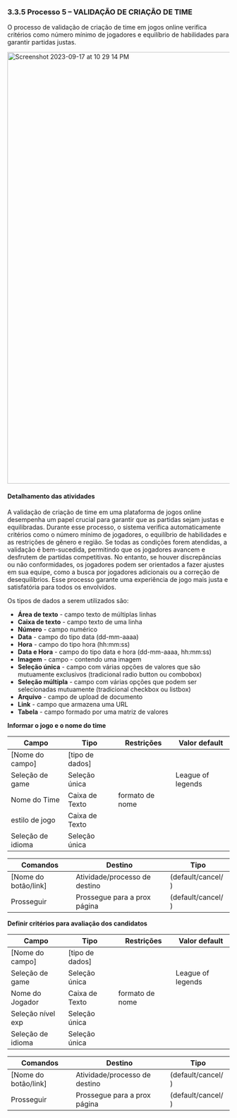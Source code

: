 ### 3.3.5 Processo 5 – VALIDAÇÃO DE CRIAÇÃO DE TIME


O processo de validação de criação de time em jogos online verifica critérios como número mínimo de jogadores e equilíbrio de habilidades para garantir partidas justas.

<img width="979" alt="Screenshot 2023-09-17 at 10 29 14 PM" src="https://github.com/ICEI-PUC-Minas-PPLES-TI/plf-es-2023-2-ti2-1381100-gamersync/assets/72320508/6d11b0bb-2088-4da7-88ce-424fb460d31b">






#### Detalhamento das atividades

A validação de criação de time em uma plataforma de jogos online desempenha um papel crucial para garantir que as partidas sejam justas e equilibradas. Durante esse processo, o sistema verifica automaticamente critérios como o número mínimo de jogadores, o equilíbrio de habilidades e as restrições de gênero e região. Se todas as condições forem atendidas, a validação é bem-sucedida, permitindo que os jogadores avancem e desfrutem de partidas competitivas. No entanto, se houver discrepâncias ou não conformidades, os jogadores podem ser orientados a fazer ajustes em sua equipe, como a busca por jogadores adicionais ou a correção de desequilíbrios. Esse processo garante uma experiência de jogo mais justa e satisfatória para todos os envolvidos.

Os tipos de dados a serem utilizados são:

* **Área de texto** - campo texto de múltiplas linhas
* **Caixa de texto** - campo texto de uma linha
* **Número** - campo numérico
* **Data** - campo do tipo data (dd-mm-aaaa)
* **Hora** - campo do tipo hora (hh:mm:ss)
* **Data e Hora** - campo do tipo data e hora (dd-mm-aaaa, hh:mm:ss)
* **Imagem** - campo - contendo uma imagem
* **Seleção única** - campo com várias opções de valores que são mutuamente exclusivos (tradicional radio button ou combobox)
* **Seleção múltipla** - campo com várias opções que podem ser selecionadas mutuamente (tradicional checkbox ou listbox)
* **Arquivo** - campo de upload de documento
* **Link** - campo que armazena uma URL
* **Tabela** - campo formado por uma matriz de valores

**Informar o jogo e o nome do time**

| **Campo**       | **Tipo**         | **Restrições** | **Valor default** |
| ---             | ---              | ---            | ---               |
| [Nome do campo] | [tipo de dados]  |                |                   |
|Seleção de game  | Seleção única    |                | League of legends |
|Nome do Time     | Caixa de Texto   | formato de nome|                   |
| estilo de jogo  | Caixa de Texto   |                |                   |
|Seleção de idioma| Seleção única    |                |                   |

| **Comandos**         |  **Destino**                   | **Tipo** |
| ---                  | ---                            | ---               |
| [Nome do botão/link] | Atividade/processo de destino  | (default/cancel/  ) |
| Prosseguir      | Prossegue para a prox página  | (default/cancel/  )          |

**Definir critérios para avaliação dos candidatos**

| **Campo**       | **Tipo**         | **Restrições** | **Valor default** |
| ---             | ---              | ---            | ---               |
| [Nome do campo] | [tipo de dados]  |                |                   |
|Seleção de game  | Seleção única    |                | League of legends |
|Nome do Jogador    | Caixa de Texto   | formato de nome|                   |
|Seleção nível exp | Seleção única    |                |                   |
|Seleção de idioma| Seleção única    |                 |                 |

| **Comandos**         |  **Destino**                   | **Tipo** |
| ---                  | ---                            | ---               |
| [Nome do botão/link] | Atividade/processo de destino  | (default/cancel/  ) |
| Prosseguir      | Prossegue para a prox página  | (default/cancel/  )          |


